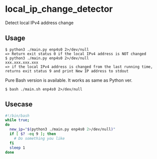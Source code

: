 # local_ip_change_detector

Detect local IPv4 address change

## Usage

```
$ python3 ./main.py enp4s0 2>/dev/null
=> Return exit status 0 if the local IPv4 address is NOT changed
$ python3 ./main.py enp4s0 2>/dev/null
xxx.xxx.xxx.xxx
=> if the local IPv4 address is changed from the last running time, returns exit status 9 and print New IP address to stdout
```

Pure Bash version is available.
It works as same as Python ver.

```
$ bash ./main.sh enp4s0 2>/dev/null
```

## Usecase

```bash
#!/bin/bash
while true;
do
  new_ip="$(python3 ./main.py enp4s0 2>/dev/null)"
  if [ $? -eq 9 ]; then
    # Do something you like
  fi
  sleep 1
done
```
